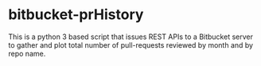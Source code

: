 # bitbucket-prHistory
This is a python 3 based script that issues REST APIs to a Bitbucket server to gather and plot total number of pull-requests reviewed by month and by repo name.
